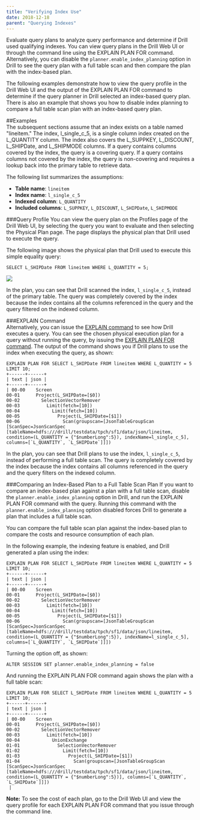 ```yaml
---
title: "Verifying Index Use"
date: 2018-12-18
parent: "Querying Indexes"
---  
```


Evaluate query plans to analyze query performance and determine if Drill used qualifying indexes. You can view query plans in the Drill Web UI or through the command line using the EXPLAIN PLAN FOR command. Alternatively, you can disable the `planner.enable_index_planning` option in Drill to see the query plan with a full table scan and then compare the plan with the index-based plan.  

The following examples demonstrate how to view the query profile in the Drill Web UI and the output of the EXPLAIN PLAN FOR command to determine if the query planner in Drill selected an index-based query plan. There is also an example that shows you how to disable index planning to compare a full table scan plan with an index-based query plan.  

##Examples  
The subsequent sections assume that an index exists on a table named "lineitem." The index, l_single_c_5, is a single column index created on the L_QUANTITY column. The index also covers the L_SUPPKEY, L_DISCOUNT, L_SHIPDate, and L_SHIPMODE columns. If a query contains columns covered by the index, the query is a covering query. If a query contains columns not covered by the index, the query is non-covering and requires a lookup back into the primary table to retrieve data.  

The following list summarizes the assumptions:  

- **Table name**: `lineitem`
- **Index name**: `l_single_c_5`
- **Indexed column**: `L_QUANTITY`
- **Included columns**: `L_SUPPKEY`, `L_DISCOUNT`, `L_SHIPDate`, `L_SHIPMODE`  

###Query Profile
You can view the query plan on the Profiles page of the Drill Web UI, by selecting the query you want to evaluate and then selecting the Physical Plan page. The page displays the physical plan that Drill used to execute the query.  
 
The following image shows the physical plan that Drill used to execute this simple equality query:  

	SELECT L_SHIPDate FROM lineitem WHERE L_QUANTITY = 5; 

![](https://i.imgur.com/DkZPAYJ.png)   

In the plan, you can see that Drill scanned the index, `l_single_c_5`, instead of the primary table. The query was completely covered by the index because the index contains all the columns referenced in the query and the query filtered on the indexed column.  

###EXPLAIN Command  
Alternatively, you can issue the [EXPLAIN command]({{site.baseurl}}/docs/explain/) to see how Drill executes a query. You can see the chosen physical execution plan for a query without running the query, by issuing the [EXPLAIN PLAN FOR command]({{site.baseurl}}/docs/explain/#explain-for-physical-plans). The output of the command shows you if Drill plans to use the index when executing the query, as shown:    

	EXPLAIN PLAN FOR SELECT L_SHIPDate FROM lineitem WHERE L_QUANTITY = 5 LIMIT 10;
	+------+------+
	| text | json |
	+------+------+
	| 00-00    Screen
	00-01      Project(L_SHIPDate=[$0])
	00-02        SelectionVectorRemover
	00-03          Limit(fetch=[10])
	00-04            Limit(fetch=[10])
	00-05              Project(L_SHIPDate=[$1])
	00-06                Scan(groupscan=[JsonTableGroupScan [ScanSpec=JsonScanSpec [tableName=hdfs:///drill/testdata/tpch/sf1/data/json/lineitem, condition=(L_QUANTITY = {"$numberLong":5}), indexName=l_single_c_5], columns=[`L_QUANTITY`, `L_SHIPDate`]]])  

In the plan, you can see that Drill plans to use the index, `l_single_c_5`, instead of performing a full table scan. The query is completely covered by the index because the index contains all columns referenced in the query and the query filters on the indexed column.  

###Comparing an Index-Based Plan to a Full Table Scan Plan 
If you want to compare an index-based plan against a plan with a full table scan, disable the `planner.enable_index_planning` option in Drill, and run the EXPLAIN PLAN FOR command with the query. Running this command with the `planner.enable_index_planning` option disabled forces Drill to generate a plan that includes a full table scan. 

You can compare the full table scan plan against the index-based plan to compare the costs and resource consumption of each plan.
 
In the following example, the indexing feature is enabled, and Drill generated a plan using the index:  

	EXPLAIN PLAN FOR SELECT L_SHIPDate FROM lineitem WHERE L_QUANTITY = 5 LIMIT 10;
	+------+------+
	| text | json |
	+------+------+
	| 00-00    Screen
	00-01      Project(L_SHIPDate=[$0])
	00-02        SelectionVectorRemover
	00-03          Limit(fetch=[10])
	00-04            Limit(fetch=[10])
	00-05              Project(L_SHIPDate=[$1])
	00-06                Scan(groupscan=[JsonTableGroupScan [ScanSpec=JsonScanSpec [tableName=hdfs:///drill/testdata/tpch/sf1/data/json/lineitem, condition=(L_QUANTITY = {"$numberLong":5}), indexName=l_single_c_5], columns=[`L_QUANTITY`, `L_SHIPDate`]]])  

Turning the option off, as shown:  

	ALTER SESSION SET planner.enable_index_planning = false   
 
And running the EXPLAIN PLAN FOR command again shows the plan with a full table scan:  

	EXPLAIN PLAN FOR SELECT L_SHIPDate FROM lineitem WHERE L_QUANTITY = 5 LIMIT 10;
	+------+------+
	| text | json |
	+------+------+
	| 00-00    Screen
	00-01      Project(L_SHIPDate=[$0])
	00-02        SelectionVectorRemover
	00-03          Limit(fetch=[10])
	00-04            UnionExchange
	01-01              SelectionVectorRemover
	01-02                Limit(fetch=[10])
	01-03                  Project(L_SHIPDate=[$1])
	01-04                    Scan(groupscan=[JsonTableGroupScan [ScanSpec=JsonScanSpec [tableName=hdfs:///drill/testdata/tpch/sf1/data/json/lineitem, condition=(L_QUANTITY = {"$numberLong":5})], columns=[`L_QUANTITY`, `L_SHIPDate`]]])
	 |  

**Note:** To see the cost of each plan, go to the Drill Web UI and view the query profile for each EXPLAIN PLAN FOR command that you issue through the command line.





 







   